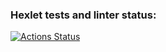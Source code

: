 ### Hexlet tests and linter status:
[![Actions Status](https://github.com/Laker43311/python-project-49/workflows/hexlet-check/badge.svg)](https://github.com/Laker43311/python-project-49/actions)